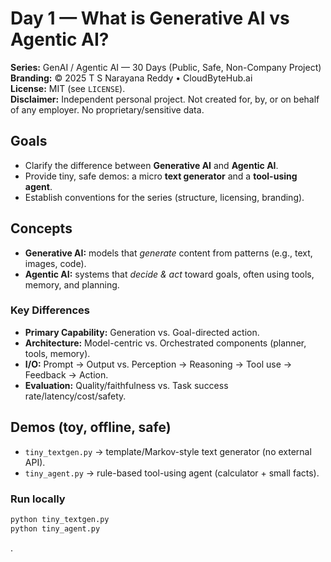 # Day 1 — What is Generative AI vs Agentic AI?

**Series:** GenAI / Agentic AI — 30 Days (Public, Safe, Non-Company Project)  
**Branding:** © 2025 T S Narayana Reddy • CloudByteHub.ai  
**License:** MIT (see `LICENSE`).  
**Disclaimer:** Independent personal project. Not created for, by, or on behalf of any employer. No proprietary/sensitive data.

## Goals
- Clarify the difference between **Generative AI** and **Agentic AI**.
- Provide tiny, safe demos: a micro **text generator** and a **tool-using agent**.
- Establish conventions for the series (structure, licensing, branding).

## Concepts
- **Generative AI:** models that *generate* content from patterns (e.g., text, images, code).  
- **Agentic AI:** systems that *decide & act* toward goals, often using tools, memory, and planning.

### Key Differences
- **Primary Capability:** Generation vs. Goal-directed action.
- **Architecture:** Model-centric vs. Orchestrated components (planner, tools, memory).
- **I/O:** Prompt → Output vs. Perception → Reasoning → Tool use → Feedback → Action.
- **Evaluation:** Quality/faithfulness vs. Task success rate/latency/cost/safety.

## Demos (toy, offline, safe)
- `tiny_textgen.py` → template/Markov-style text generator (no external API).  
- `tiny_agent.py` → rule-based tool-using agent (calculator + small facts).

### Run locally
```bash
python tiny_textgen.py
python tiny_agent.py
```

.
